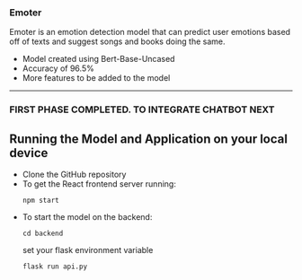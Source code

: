 ### Emoter ###



Emoter is an emotion detection model that can predict user emotions based off of texts and suggest songs and books doing the same. 
- Model created using Bert-Base-Uncased 
- Accuracy of 96.5%
- More features to be added to the model
---

### FIRST PHASE COMPLETED. TO INTEGRATE CHATBOT NEXT

## Running the Model and Application on your local device
- Clone the GitHub repository
- To get the React frontend server running:
  ```
  npm start
  ```
- To start the model on the backend:
  ```
  cd backend
  ```
  set your flask environment variable
  ```
  flask run api.py
  ```
  
